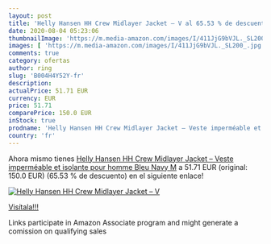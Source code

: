 ```yaml
---
layout: post
title: 'Helly Hansen HH Crew Midlayer Jacket – V al 65.53 % de descuento'
date: 2020-08-04 05:23:06
thumbnailImage: 'https://m.media-amazon.com/images/I/411JjG9bVJL._SL200_.jpg'
images: [ 'https://m.media-amazon.com/images/I/411JjG9bVJL._SL200_.jpg' ]
comments: true
category: ofertas
author: ring
slug: 'B004H4Y52Y-fr'
description:
actualPrice: 51.71 EUR
currency: EUR
price: 51.71
comparePrice: 150.0 EUR
inStock: true
prodname: 'Helly Hansen HH Crew Midlayer Jacket – Veste imperméable et isolante pour homme   Bleu  Navy  M'
country: 'fr'
---
```


Ahora mismo tienes [Helly Hansen HH Crew Midlayer Jacket – Veste imperméable et isolante pour homme   Bleu  Navy  M](https://www.amazon.fr/dp/B004H4Y52Y/?tag=tolees0d-21) a 51.71 EUR (original: 150.0 EUR) (65.53 %  de descuento) en el siguiente enlace!

[![Helly Hansen HH Crew Midlayer Jacket – V](https://m.media-amazon.com/images/I/411JjG9bVJL._SL200_.jpg)](https://www.amazon.fr/dp/B004H4Y52Y/?tag=tolees0d-21)

[Visítala!!!](https://www.amazon.fr/dp/B004H4Y52Y/?tag=tolees0d-21)

Links participate in Amazon Associate program and might generate a comission on qualifying sales
